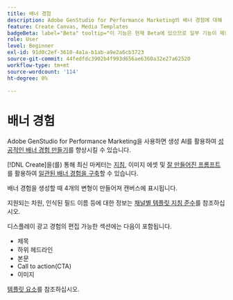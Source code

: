 ```yaml
---
title: 배너 경험
description: Adobe GenStudio for Performance Marketing의 배너 경험에 대해 알아봅니다.
feature: Create Canvas, Media Templates
badgeBeta: label="Beta" tooltip="이 기능은 현재 Beta에 있으므로 일부 기능이 제한되거나 변경될 수 있습니다."
role: User
level: Beginner
exl-id: 91d0c2ef-3610-4a1a-b1ab-a9e2a6cb3723
source-git-commit: 44fedfdc3902b4f993d656ae6360a32e27a62520
workflow-type: tm+mt
source-wordcount: '114'
ht-degree: 0%

---
```


# 배너 경험

Adobe GenStudio for Performance Marketing을 사용하면 생성 AI를 활용하여 [성공적인 배너 경험 만들기](/help/user-guide/create/create-banner-experience.md)를 향상시킬 수 있습니다.

[!DNL Create]을(를) 통해 최신 마케터는 [지침](/help/user-guide/create/create-banner-experience.md), 이미지 에셋 및 [잘 만들어진 프롬프트](/help/user-guide/guidelines/overview.md)를 활용하여 [일관된 배너 경험을 구축](/help/user-guide/effective-prompts.md)할 수 있습니다.

배너 경험을 생성할 때 4개의 변형이 만들어져 캔버스에 표시됩니다.

지원되는 차원, 인식된 필드 이름 등에 대한 정보는 [채널별 템플릿 지침 준수](/help/user-guide/content/best-practices-for-templates.md#follow-channel-specific-template-guidelines)를 참조하십시오.

디스플레이 광고 경험의 편집 가능한 섹션에는 다음이 포함됩니다.

* 제목
* 하위 헤드라인
* 본문
* Call to action(CTA)
* 이미지

[템플릿 요소](/help/user-guide/content/use-templates.md#template-elements)를 참조하십시오.

<!-- ## Character counts

After you generate a set of display ad variants, you can see the character count displayed for each section. Hover over or click into a generated section, such as the subject line or the body, and see the section name and character count for that section.

![Character count](/help/assets/character-count.png){width="500" zoomable="yes"} -->
